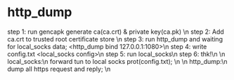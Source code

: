 # http_dump

step 1: run gencapk generate ca(ca.crt) & private key(ca.pk) \n
step 2: Add ca.crt to trusted root certificate store \n
step 3: run http_dump and waiting for local_socks data; <http_dump bind 127.0.0.1:1080>\n
step 4: write config.txt <local_socks config>\n
step 5: run local_socks\n
step 6: thk!\n
\n
local_socks:\n
 forward tun to local socks prot(config.txt); \n
\n
http_dump:\n
 dump all https request and reply; <http not supported. use Wireshark>\n
